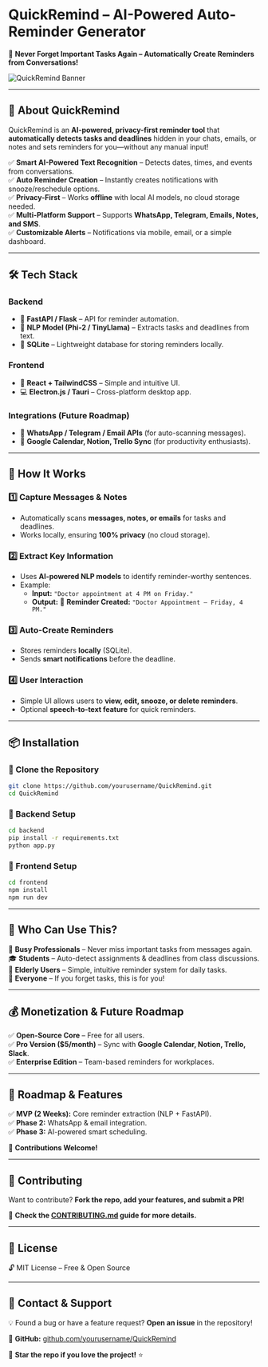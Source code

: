 # **QuickRemind – AI-Powered Auto-Reminder Generator**  
🚀 **Never Forget Important Tasks Again – Automatically Create Reminders from Conversations!**  

![QuickRemind Banner](https://via.placeholder.com/1200x500?text=QuickRemind+-+AI-Powered+Auto-Reminder+Generator)

---

## **📌 About QuickRemind**  
QuickRemind is an **AI-powered, privacy-first reminder tool** that **automatically detects tasks and deadlines** hidden in your chats, emails, or notes and sets reminders for you—without any manual input!  

✅ **Smart AI-Powered Text Recognition** – Detects dates, times, and events from conversations.  
✅ **Auto Reminder Creation** – Instantly creates notifications with snooze/reschedule options.  
✅ **Privacy-First** – Works **offline** with local AI models, no cloud storage needed.  
✅ **Multi-Platform Support** – Supports **WhatsApp, Telegram, Emails, Notes, and SMS**.  
✅ **Customizable Alerts** – Notifications via mobile, email, or a simple dashboard.  

---

## **🛠 Tech Stack**  

### **Backend**
- 🔹 **FastAPI / Flask** – API for reminder automation.  
- 🔹 **NLP Model (Phi-2 / TinyLlama)** – Extracts tasks and deadlines from text.  
- 🔹 **SQLite** – Lightweight database for storing reminders locally.  

### **Frontend**  
- 🎨 **React + TailwindCSS** – Simple and intuitive UI.  
- 💻 **Electron.js / Tauri** – Cross-platform desktop app.  

### **Integrations (Future Roadmap)**  
- 🔗 **WhatsApp / Telegram / Email APIs** (for auto-scanning messages).  
- 📅 **Google Calendar, Notion, Trello Sync** (for productivity enthusiasts).  

---

## **🚀 How It Works**  

### **1️⃣ Capture Messages & Notes**  
- Automatically scans **messages, notes, or emails** for tasks and deadlines.  
- Works locally, ensuring **100% privacy** (no cloud storage).  

### **2️⃣ Extract Key Information**  
- Uses **AI-powered NLP models** to identify reminder-worthy sentences.  
- Example:  
  - **Input:** `"Doctor appointment at 4 PM on Friday."`  
  - **Output:** 📅 **Reminder Created:** `"Doctor Appointment – Friday, 4 PM."`  

### **3️⃣ Auto-Create Reminders**  
- Stores reminders **locally** (SQLite).  
- Sends **smart notifications** before the deadline.  

### **4️⃣ User Interaction**  
- Simple UI allows users to **view, edit, snooze, or delete reminders**.  
- Optional **speech-to-text feature** for quick reminders.  

---

## **📦 Installation**  

### **🔹 Clone the Repository**  
```sh
git clone https://github.com/yourusername/QuickRemind.git
cd QuickRemind
```

### **🔹 Backend Setup**  
```sh
cd backend
pip install -r requirements.txt
python app.py
```

### **🔹 Frontend Setup**  
```sh
cd frontend
npm install
npm run dev
```

---

## **🎯 Who Can Use This?**  
📱 **Busy Professionals** – Never miss important tasks from messages again.  
🎓 **Students** – Auto-detect assignments & deadlines from class discussions.  
👴 **Elderly Users** – Simple, intuitive reminder system for daily tasks.  
📩 **Everyone** – If you forget tasks, this is for you!  

---

## **💰 Monetization & Future Roadmap**  
✅ **Open-Source Core** – Free for all users.  
✅ **Pro Version ($5/month)** – Sync with **Google Calendar, Notion, Trello, Slack**.  
✅ **Enterprise Edition** – Team-based reminders for workplaces.  

---

## **🔮 Roadmap & Features**  
✅ **MVP (2 Weeks):** Core reminder extraction (NLP + FastAPI).  
✅ **Phase 2:** WhatsApp & email integration.  
✅ **Phase 3:** AI-powered smart scheduling.  

🚀 **Contributions Welcome!**  

---

## **🤝 Contributing**  
Want to contribute? **Fork the repo, add your features, and submit a PR!**  

📖 **Check the [CONTRIBUTING.md](CONTRIBUTING.md) guide for more details.**  

---

## **📜 License**  
🔓 MIT License – Free & Open Source  

---

## **📧 Contact & Support**  
💡 Found a bug or have a feature request? **Open an issue** in the repository!  

🔗 **GitHub:** [github.com/yourusername/QuickRemind](https://github.com/Kishore007raj/QuickRemind)  

🚀 **Star the repo if you love the project!** ⭐